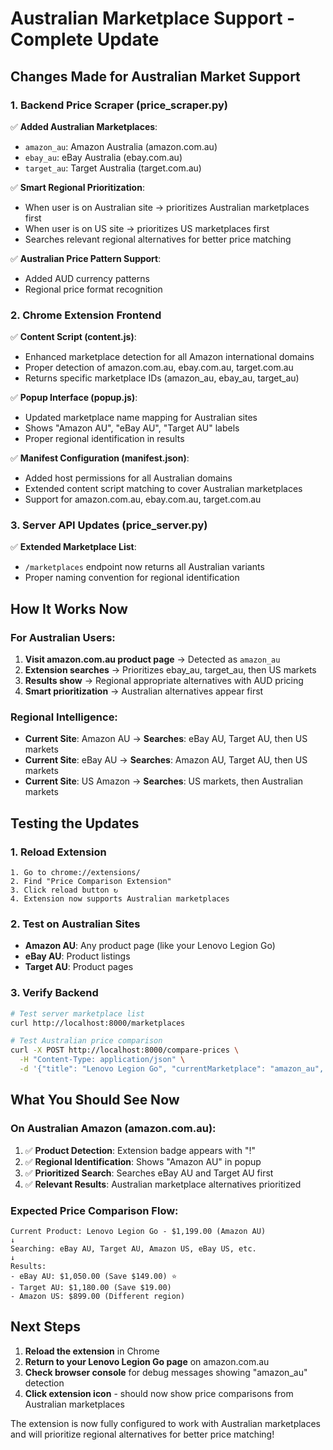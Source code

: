 # Australian Marketplace Support - Complete Update

## Changes Made for Australian Market Support

### 1. Backend Price Scraper (price_scraper.py)
✅ **Added Australian Marketplaces**:
- `amazon_au`: Amazon Australia (amazon.com.au)
- `ebay_au`: eBay Australia (ebay.com.au) 
- `target_au`: Target Australia (target.com.au)

✅ **Smart Regional Prioritization**:
- When user is on Australian site → prioritizes Australian marketplaces first
- When user is on US site → prioritizes US marketplaces first
- Searches relevant regional alternatives for better price matching

✅ **Australian Price Pattern Support**:
- Added AUD currency patterns
- Regional price format recognition

### 2. Chrome Extension Frontend

✅ **Content Script (content.js)**:
- Enhanced marketplace detection for all Amazon international domains
- Proper detection of amazon.com.au, ebay.com.au, target.com.au
- Returns specific marketplace IDs (amazon_au, ebay_au, target_au)

✅ **Popup Interface (popup.js)**:
- Updated marketplace name mapping for Australian sites
- Shows "Amazon AU", "eBay AU", "Target AU" labels
- Proper regional identification in results

✅ **Manifest Configuration (manifest.json)**:
- Added host permissions for all Australian domains
- Extended content script matching to cover Australian marketplaces
- Support for amazon.com.au, ebay.com.au, target.com.au

### 3. Server API Updates (price_server.py)

✅ **Extended Marketplace List**:
- `/marketplaces` endpoint now returns all Australian variants
- Proper naming convention for regional identification

## How It Works Now

### For Australian Users:
1. **Visit amazon.com.au product page** → Detected as `amazon_au`
2. **Extension searches** → Prioritizes ebay_au, target_au, then US markets
3. **Results show** → Regional appropriate alternatives with AUD pricing
4. **Smart prioritization** → Australian alternatives appear first

### Regional Intelligence:
- **Current Site**: Amazon AU → **Searches**: eBay AU, Target AU, then US markets
- **Current Site**: eBay AU → **Searches**: Amazon AU, Target AU, then US markets
- **Current Site**: US Amazon → **Searches**: US markets, then Australian markets

## Testing the Updates

### 1. Reload Extension
```
1. Go to chrome://extensions/
2. Find "Price Comparison Extension" 
3. Click reload button ↻
4. Extension now supports Australian marketplaces
```

### 2. Test on Australian Sites
- **Amazon AU**: Any product page (like your Lenovo Legion Go)
- **eBay AU**: Product listings  
- **Target AU**: Product pages

### 3. Verify Backend
```bash
# Test server marketplace list
curl http://localhost:8000/marketplaces

# Test Australian price comparison
curl -X POST http://localhost:8000/compare-prices \
  -H "Content-Type: application/json" \
  -d '{"title": "Lenovo Legion Go", "currentMarketplace": "amazon_au", "currentPrice": "$1199.00"}'
```

## What You Should See Now

### On Australian Amazon (amazon.com.au):
1. ✅ **Product Detection**: Extension badge appears with "!"
2. ✅ **Regional Identification**: Shows "Amazon AU" in popup
3. ✅ **Prioritized Search**: Searches eBay AU and Target AU first
4. ✅ **Relevant Results**: Australian marketplace alternatives prioritized

### Expected Price Comparison Flow:
```
Current Product: Lenovo Legion Go - $1,199.00 (Amazon AU)
↓
Searching: eBay AU, Target AU, Amazon US, eBay US, etc.
↓
Results: 
- eBay AU: $1,050.00 (Save $149.00) ⭐ 
- Target AU: $1,180.00 (Save $19.00)
- Amazon US: $899.00 (Different region)
```

## Next Steps

1. **Reload the extension** in Chrome
2. **Return to your Lenovo Legion Go page** on amazon.com.au
3. **Check browser console** for debug messages showing "amazon_au" detection
4. **Click extension icon** - should now show price comparisons from Australian marketplaces

The extension is now fully configured to work with Australian marketplaces and will prioritize regional alternatives for better price matching!